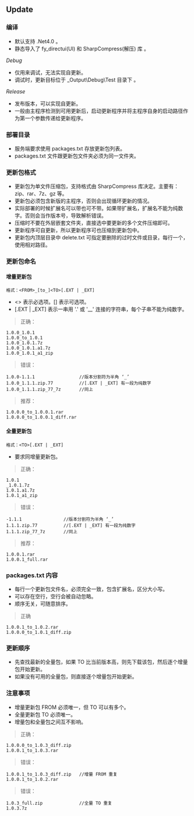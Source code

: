 <!--自述文件-->

## Update

### 编译
- 默认支持 .Net4.0 。
- 静态导入了 fy_directui(UI) 和 SharpCompress(解压) 库 。

*Debug*
- 仅用来调试，无法实现自更新。
- 调试时，更新目标位于 _Output\Debug\Test 目录下 。

*Release*
- 发布版本，可以实现自更新。
- 一般由主程序检测到可用更新后，启动更新程序并将主程序自身的启动路径作为第一个参数传递给更新程序。

### 部署目录
- 服务端要求使用 packages.txt 存放更新包列表。
- packages.txt 文件跟更新包文件夹必须为同一文件夹。

### 更新包格式
- 更新包为单文件压缩包，支持格式由 SharpCompress 库决定。主要有：zip、rar、7z、gz 等。
- 更新包必须包含新版的主程序，否则会出现循环更新的情况。
- 实际部署的时候扩展名可以带也可不带。如果带扩展名，扩展名不能为纯数字。否则会当作版本号，导致解析错误。
- 压缩时不要在外层嵌套文件夹，直接选中要更新的多个文件压缩即可。
- 更新程序可自更新，所以更新程序可也压缩到更新包中。
- 更新包内顶层目录中 delete.txt 可指定要删除的过时文件或目录，每行一个，使用相对路径。

### 更新包命名
#### 增量更新包
```
格式：<FROM>_[to_]<TO>[.EXT | _EXT]
```
- <> 表示必选项。[] 表示可选项。
- [.EXT | _EXT] 表示一串用 '.' 或 '__' 连接的字符串，每个子串不能为纯数字。

> 正确：
```
1.0.0_1.0.1
1.0.0_to_1.0.1
1.0.0_1.0.1.7z
1.0.0_1.0.1.a1.7z
1.0.0_1.0.1_a1_zip
```
> 错误：
```
1.0.0-1.1.1                 //版本分割符为半角 ‘_’
1.0.0_1.1.1.zip.77          //[.EXT | _EXT] 有一段为纯数字
1.0.0_1.1.1.zip_77_7z       //同上
```
> 推荐：
```
1.0.0.0_to_1.0.0.1.rar
1.0.0.0_to_1.0.0.1_diff.rar
```

#### 全量更新包
```
格式：<TO>[.EXT | _EXT]
```
- 要求同增量更新包。

> 正确：
```
1.0.1
_1.0.1.7z
1.0.1.a1.7z
1.0.1_a1_zip
```
> 错误：
```
-1.1.1                //版本分割符为半角 ‘_’
1.1.1.zip.77          //[.EXT | _EXT] 有一段为纯数字
1.1.1.zip_77_7z       //同上
```
> 推荐：
```
1.0.0.1.rar
1.0.0.1_full.rar
```

### packages.txt 内容
- 每行一个更新包文件名，必须完全一致，包含扩展名，区分大小写。
- 可以存在空行，空行会被自动忽略。
- 顺序无关，可随意排序。

> 正确
```
1.0.0.1_to_1.0.2.rar
1.0.0.0_to_1.0.1_diff.zip
```

### 更新顺序
- 先查找最新的全量包，如果 TO 比当前版本高，则先下载该包，然后逐个增量包开始更新。
- 如果没有可用的全量包，则直接逐个增量包开始更新。

### 注意事项
- 增量更新包 FROM 必须唯一，但 TO 可以有多个。
- 全量更新包 TO 必须唯一。
- 增量包和全量包之间互不影响。

> 正确：
```
1.0.0.0_to_1.0.3_diff.zip
1.0.0.1_to_1.0.3.rar
```
> 错误：
```
1.0.0.1_to_1.0.3_diff.zip   //增量 FROM 重复
1.0.0.1_to_1.0.2.rar
```
> 错误：
```
1.0.3_full.zip              //全量 TO 重复
1.0.3.7z
```
